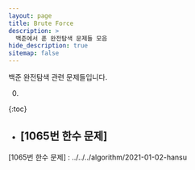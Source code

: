 ```yaml
---
layout: page
title: Brute Force
description: >
  백준에서 푼 완전탐색 문제들 모음
hide_description: true
sitemap: false
---
```

백준 완전탐색 관련 문제들입니다.

0. 
{:toc}

* ## [1065번 한수 문제]

[1065번 한수 문제] :  ../../../algorithm/2021-01-02-hansu
